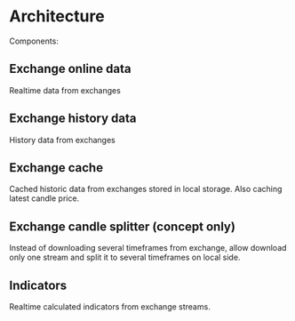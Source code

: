 # Architecture

Components:

## Exchange online data

Realtime data from exchanges

## Exchange history data

History data from exchanges

## Exchange cache

Cached historic data from exchanges stored in local storage. Also caching latest candle price.

## Exchange candle splitter (concept only)

Instead of downloading several timeframes from exchange, allow download only one stream and split it to several timeframes on local side.

## Indicators

Realtime calculated indicators from exchange streams.
